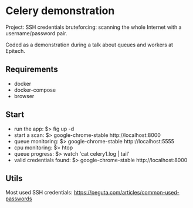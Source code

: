 
# Celery demonstration

Project: SSH credentials bruteforcing: scanning the whole Internet with a username/password pair.

Coded as a demonstration during a talk about queues and workers at Epitech.

## Requirements
- docker
- docker-compose
- browser

## Start
- run the app: $> fig up -d
- start a scan: $> google-chrome-stable http://localhost:8000
- queue monitoring: $> google-chrome-stable http://localhost:5555
- cpu monitoring: $> htop
- queue progress: $> watch 'cat celery1.log | tail'
- valid credentials found: $> google-chrome-stable http://localhost:8000

## Utils
Most used SSH credentials: https://peguta.com/articles/common-used-passwords
